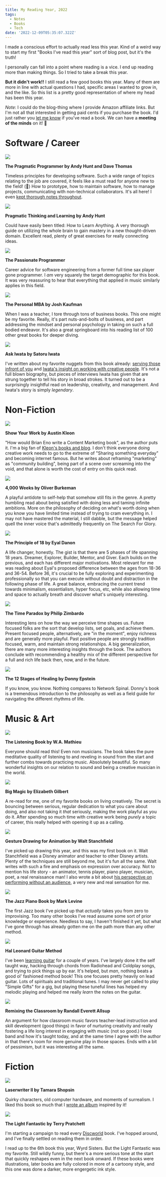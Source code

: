 ```yaml
---
title: My Reading Year, 2022
tags:
  - Notes
  - Books
  - Tech
date: '2022-12-09T05:35:07.322Z'
---
```


I made a conscious effort to actually read less this year. Kind of a weird way to start my first "Books I've read this year" sort of blog post, but it's the truth!

I personally can fall into a point where reading is a vice. I end up reading more than making things. So I tried to take a break this year.

**But it didn't work!!** I still read a few good books this year. Many of them are more in line with actual questions I had, specific areas I wanted to grow in, and the like. So this list is a pretty good representation of where my head has been this year.

_Note_: I could do the blog-thing where I provide Amazon affiliate links. But I'm not all that interested in getting paid cents if you purchase the book. I'd just rather you [let me know](/contact) if you've read a book. We can have a **meeting of the minds** on it! 🧠

# Software / Career

<img src="https://padilla-media.s3.amazonaws.com/books/pragmatic.jpeg" className="article-book-image">

**The Pragmatic Programmer by Andy Hunt and Dave Thomas**

Timeless principles for developing software. Such a wide range of topics relating to the job are covered, it feels like a must read for anyone new to the field! (👋) How to prototype, how to maintain software, how to manage projects, communicating with non-technical collaborators. It's all here! I even [kept thorough notes throughout](/pragmaticprogramer).

<div className="clearfix">

<img src="https://padilla-media.s3.amazonaws.com/books/pragmaticThinking.jpeg" className="article-book-image">

**Pragmatic Thinking and Learning by Andy Hunt**

Could have easily been titled: How to Learn Anything. A very thorough guide on utilizing the whole brain to gain mastery in a new thought-driven domain. Excellent read, plenty of great exercises for really connecting ideas.

<div className="clearfix">

<img src="https://padilla-media.s3.amazonaws.com/books/passionateprog.jpeg" className="article-book-image">

**The Passionate Programmer**

Career advice for software engineering from a former full time sax player gone programmer. I _am_ very squarely the target demographic for this book. It was very reassuring to hear that everything that applied in music similarly applies in this field.

<div className="clearfix">

<img src="https://padilla-media.s3.amazonaws.com/books/personalmba.jpg" className="article-book-image">

**The Personal MBA by Josh Kaufman**

When I was a teacher, I tore through tons of business books. This one might be my favorite. Really, it's part nuts-and-bolts of business, and part addressing the mindset and personal psychology in taking on such a full bodied endeavor. It's also a great springboard into his reading list of 100 other great books for deeper diving.

<div className="clearfix">

<img src="https://padilla-media.s3.amazonaws.com/books/askiwata.jpg" className="article-book-image">

**Ask Iwata by Satoru Iwata**

I've written about my favorite nuggets from this book already: [serving those infront of you](/iwataontheinternet) and [Iwata's insight on working with creative people](/iwataonpeople). It's not a full blown biography, but pieces of interviews Iwata has given that are strung together to tell his story in broad strokes. It turned out to be a surprisingly insightful read on leadership, creativity, and management. And Iwata's story is simply _legendary_.

<div className="clearfix">

# Non-Fiction

<img src="https://padilla-media.s3.amazonaws.com/books/showyourwork.jpg" className="article-book-image">

**Show Your Work by Austin Kleon**

"How would Brian Eno write a Content Marketing book", as the author puts it. I'm a big fan of [Kleon's books and blog](https://austinkleon.com/). I don't think everyone doing creative work needs to go to the extreme of "Sharing something everyday" and becoming internet famous. But he writes about reframing "marketing" as "community building", being part of a scene over screaming into the void, and that alone is worth the cost of entry on this quick read.

<div className="clearfix">

<img src="https://padilla-media.s3.amazonaws.com/books/4000weeks.jpg" className="article-book-image">

**4,000 Weeks by Oliver Burkeman**

A playful antidote to self-help that somehow still fits in the genre. A pretty humbling read about being satisfied with doing less and taming infinite ambitions. More on the philosophy of deciding on what's worth doing when you know you have limited time instead of trying to cram everything in. I may not have mastered the material, I still dabble, but the message helped quell the inner voice that's admittedly frequently on The Search For Glory.

<div className="clearfix">

<img src="https://padilla-media.s3.amazonaws.com/books/po18.jpg" className="article-book-image">

**The Principle of 18 by Eyal Danon**

A life changer, honestly. The gist is that there are 5 phases of life spanning 18 years. Dreamer, Explorer, Builder, Mentor, and Giver. Each builds on the previous, and each has different major motivations. Most relevant for me was reading about Eyal's proposed difference between the ages from 18-36 and 36-54. Before 36, it's crucial to be fully exploring and experimenting professionally so that you can execute without doubt and distraction in the following phase of life. A great balance, embracing the current trend towards minimalism, essentialism, hyper focus, etc, while also allowing time and space to actually breath and discover what's uniquely interesting.

<div className="clearfix">

<img src="https://padilla-media.s3.amazonaws.com/books/timeParadox.jpeg" className="article-book-image">

**The Time Paradox by Philip Zimbardo**

Interesting lens on how the way we perceive time shapes us. Future focused folks are the sort that develop lists, set goals, and achieve them. Present focused people, alternatively, are "in the moment", enjoy richness and are generally more playful. Past positive people are strongly tradition focused, warm, and maintain strong relationships. A big generalization, there are many more interesting insights through the book. The authors conclude with recommending a healthy mix of the different perspective for a full and rich life back then, now, and in the future.

<div className="clearfix">

<img src="https://padilla-media.s3.amazonaws.com/books/12stages.jpg" className="article-book-image">

**The 12 Stages of Healing by Donny Epstein**

If you know, you know. Nothing compares to Network Spinal. Donny's book is a tremendous introduction to the philosophy as well as a field guide for navigating the different rhythms of life.

<div className="clearfix">

# Music & Art

<img src="https://padilla-media.s3.amazonaws.com/books/listeningbook.jpeg" className="article-book-image">

**The Listening Book by W.A. Mathieu**

Everyone should read this! Even non musicians. The book takes the pure meditative quality of listening to and reveling in sound from the start and further combs towards practicing music. Absolutely beautiful. So many wonderful insights on our relation to sound and being a creative musician in the world.

<div className="clearfix">

<img src="https://padilla-media.s3.amazonaws.com/books/bigmagic.jpg" className="article-book-image">

**Big Magic by Elizabeth Gilbert**

A re-read for me, one of my favorite books on living creatively. The secret is bouncing between serious, regular dedication to what you care about doing, and also not taking it _that_ seriously, making the work playful as you do it. After spending so much time with creative work being _purely_ a topic of career, this really helped with opening it up as a calling.

<div className="clearfix">

<img src="https://padilla-media.s3.amazonaws.com/books/gesturedrawing.jpg" className="article-book-image">

**Gesture Drawing for Animation by Walt Stanchfield**

I've picked up drawing this year, and this was my first book on it. Walt Stanchfield was a Disney animator and teacher to other Disney artists. Plenty of the techniques are still beyond me, but it's fun all the same. Walt writes with such a fire and emphasis on expression over accuracy. Not to mention his life story - an animator, tennis player, piano player, musician, poet, a real renaissance man! I also wrote a bit about [his perspective on performing without an audience](/stanchfield), a very new and real sensation for me.

<div className="clearfix">

<img src="https://padilla-media.s3.amazonaws.com/books/jazzpianolevine.jpg" className="article-book-image">

**The Jazz Piano Book by Mark Levine**

The first Jazz book I've picked up that _actually_ takes you from zero to improvising. Too many other books I've read assume some sort of prior knowledge or experience. Needless to say, I haven't finished it yet, but what I've gone through has already gotten me on the path more than any other method.

<div className="clearfix">

<img src="https://padilla-media.s3.amazonaws.com/books/halleonardguitar.jpg" className="article-book-image">

**Hal Leonard Guitar Method**

I've been [learning guitar](https://letsgochris.bandcamp.com/album/turning-leaves) for a couple of years. I've largely done it the self taught way, hacking through chords from Radiohead and Coldplay songs, and trying to pick things up by ear. It's helped, but _man_, nothing beats a good ol' fashioned method book! This one focuses pretty heavily on lead guitar. Lots of spirituals and traditional tunes. I may never get called to play "Simple Gifts" for a gig, but playing these tuneful lines has helped my melodic playing and helped me really _learn_ the notes on the guitar.

<div className="clearfix">

<img src="https://padilla-media.s3.amazonaws.com/books/remixingTheClassroom.jpg" className="article-book-image">

**Remixing the Classroom by Randall Everett Allsup**

An argument for how classroom music favors teacher-lead instruction and skill development (good things) in favor of nurturing creativity and really fostering a life long interest in engaging with music (not so good.) I love band and how it's taught today, and at the same time I agree with the author in that there's room for more genuine play in those spaces. Ends with a bit of pessimism, but it was interesting all the same.

<div className="clearfix">

# Fiction

<img src="https://padilla-media.s3.amazonaws.com/books/laserwriterII.jpg" className="article-book-image">

**Laserwriter II by Tamara Shopsin**

Quirky characters, old computer hardware, and moments of surrealism. I liked this book so much that I [wrote an album](https://letsgochris.bandcamp.com/album/tek-serve) inspired by it!

<div className="clearfix">

<img src="https://padilla-media.s3.amazonaws.com/books/TLF.jpg" className="article-book-image">

**The Light Fantastic by Terry Pratchett**

I'm starting a campaign to read every [Discworld](https://www.terrypratchettbooks.com/book-series/discworld/) book. I've hopped around, and I've finally settled on reading them in order.

I read up to the 6th book this year, Wyrd Sisters. But the Light Fantastic was my favorite. Still wildly funny, but there's a more serious tone at the start that quickly reshapes even in the next book onward. If these books were illustrations, later books are fully colored in more of a cartoony style, and this one was done a darker, more engergetic ink style.

<div className="clearfix">
